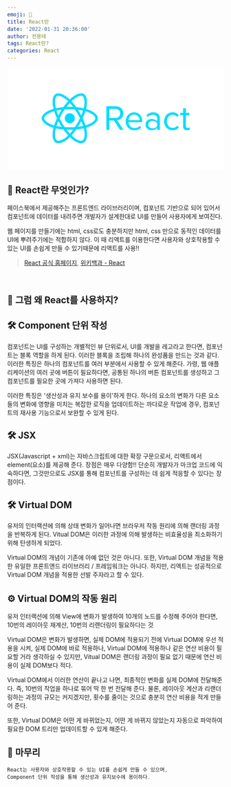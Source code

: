```yaml
---
emoji: 💫
title: React란
date: '2022-01-31 20:36:00'
author: 전용태
tags: React란?
categories: React
---
```


![react-img-00.png](react-img-00.png)

## 🤔 React란 무엇인가?

페이스북에서 제공해주는 프론트엔드 라이브러리이며, 컴포넌트 기반으로 되어 있어서 컴포넌트에 데이터를 내려주면 개발자가 설계한대로 UI를 만들어 사용자에게 보여진다.

웹 페이지를 만들기에는 html, css로도 충분하지만 html, css 만으로 동적인 데이터를 UI에 뿌려주기에는 적합하지 않다. 이 때 리액트를 이용한다면 사용자와 상호작용할 수 있는 UI를 손쉽게 만들 수 있기때문에 리액트를 사용!!

>[React 공식 홈페이지](https://reactjs-kr.firebaseapp.com/), 
>[위키백과 - React](https://ko.wikipedia.org/wiki/%EB%A6%AC%EC%95%A1%ED%8A%B8_(%EC%9B%B9_%ED%94%84%EB%A0%88%EC%9E%84%EC%9B%8C%ED%81%AC))
<br />

## 🥸 그럼 왜 React를 사용하지?

## 🛠 Component 단위 작성

컴포넌트는 UI를 구성하는 개별적인 뷰 단위로서, UI를 개발을 레고라고 한다면, 컴포넌트는 블록 역할을 하게 된다. 이러한 블록을 조립해 하나의 완성품을 만드는 것과 같다. 이러한 특징은 하나의 컴포넌트를 여러 부분에서 사용할 수 있게 해준다. 가령, 웹 애플리케이션의 여러 곳에 버튼이 필요하다면, 공통된 하나의 버튼 컴포넌트를 생성하고 그 컴포넌트를 필요한 곳에 가져다 사용하면 된다.

이러한 특징은 '생산성과 유지 보수를 용이'하게 한다. 하나의 요소의 변화가 다른 요소들의 변화에 영향을 미치는 복잡한 로직을 업데이트하는 까다로운 작업에 경우, 컴포넌트의 재사용 기능으로서 보완할 수 있게 된다.

## 🛠 JSX

JSX(Javascript + xml)는 자바스크립트에 대한 확장 구문으로서, 리액트에서 element(요소)를 제공해 준다. 장점은 매우 다양함!! 단순히 개발자가 마크업 코드에 익숙하다면, 그것만으로도 JSX를 통해 컴포넌트를 구성하는 데 쉽게 적응할 수 있다는 장점이다.

## 🛠 Virtual DOM

유저의 인터랙션에 의해 상태 변화가 일어나면 브라우저 작동 원리에 의해 랜더링 과정을 반복하게 된다. Vitual DOM은 이러한 과정에 의해 발생하는 비효율성을 최소화하기 위해 탄생하게 되었다.

Virtual DOM의 개념이 기존에 아예 없던 것은 아니다. 또한, Virtual DOM 개념을 적용한 유일한 프론트앤드 라이브러리 / 프레임워크는 아니다. 하지만, 리액트는 성공적으로 Virtual DOM 개념을 적용한 선발 주자라고 할 수 있다.

## ⚙ Virtual DOM의 작동 원리

유저 인터랙션에 의해 View에 변화가 발생하여 10개의 노드를 수정해 주어야 한다면, 10번의 레이아웃 재계산, 10번의 리랜더링이 필요하다는 것

Virtual DOM은 변화가 발생하면, 실제 DOM에 적용되기 전에 Virtual DOM에 우선 적용을 시켜, 실제 DOM에 바로 적용하나, Virtual DOM에 적용하나 같은 연산 비용이 필요할 거라 생각하실 수 있지만, Vitual DOM은 랜더링 과정이 필요 없기 때문에 연산 비용이 실제 DOM보다 적다.

Virtual DOM에서 이러한 연산이 끝나고 나면, 최종적인 변화를 실제 DOM에 전달해준다. 즉, 10번의 작업을 하나로 묶어 딱 한 번 전달해 준다. 물론, 레이아웃 계산과 리랜더링하는 과정의 규모는 커지겠지만, 횟수를 줄이는 것으로 충분히 연산 비용을 적게 만들어 준다.

또한, Virtual DOM은 어떤 게 바뀌었는지, 어떤 게 바뀌지 않았는지 자동으로 파악하여 필요한 DOM 트리만 업데이트할 수 있게 해준다.

## 🎉 마무리

```js
React는 사용자와 상호작용할 수 있는 UI를 손쉽게 만들 수 있으며, 
Component 단위 작성을 통해 생산성과 유지보수에 용이하다.
```
